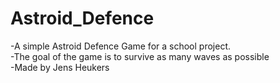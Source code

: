 # Astroid_Defence
-A simple Astroid Defence Game for a school project. <br />
-The goal of the game is to survive as many waves as possible <br />
-Made by Jens Heukers <br />
